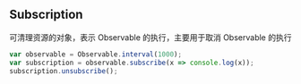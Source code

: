 ## Subscription

<p>可清理资源的对象，表示 Observable 的执行，主要用于取消 Observable 的执行</p>

```js
var observable = Observable.interval(1000);
var subscription = observable.subscribe(x => console.log(x));
subscription.unsubscribe();
```
